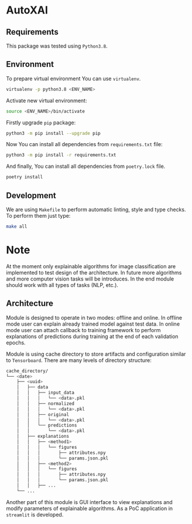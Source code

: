 # AutoXAI

## Requirements

This package was tested using `Python3.8`.

## Environment

To prepare virtual environment You can use `virtualenv`.
```bash
virtualenv -p python3.8 <ENV_NAME>
```

Activate new virtual environment:
```bash
source <ENV_NAME>/bin/activate
```

Firstly upgrade `pip` package:
```bash
python3 -m pip install --upgrade pip
```

Now You can install all dependencies from `requirements.txt` file:
```bash
python3 -m pip install -r requirements.txt
```

And finally, You can install all dependencies from `poetry.lock` file.
```bash
poetry install
```

## Development

We are using `Makefile` to perform automatic linting, style and type checks.
To perform them just type:
```bash
make all
```

# Note

At the moment only explainable algorithms for image classification are 
implemented to test design of the architecture. In future more algorithms 
and more computer vision tasks will be introduces. In the end module should 
work with all types of tasks (NLP, etc.).

## Architecture

Module is designed to operate in two modes: offline and online. In offline 
mode user can explain already trained model against test data. In online 
mode user can attach callback to training framework to perform explanations 
of predictions during training at the end of each validation epochs.

Module is using cache directory to store artifacts and configuration similar 
to `Tensorboard`. There are many levels of directory structure:
```bash
cache_directory/
└── <date>
    ├── <uuid>
    │   ├── data
    │   │   ├── input_data
    │   │   │   └── <data>.pkl
    │   │   ├── normalized
    │   │   │   └── <data>.pkl
    │   │   ├── original
    │   │   │   └── <data>.pkl
    │   │   └── predictions
    │   │       └── <data>.pkl
    │   ├── explanations
    │   │   ├── <method1>
    │   │   │   └── figures
    │   │   │       ├── attributes.npy
    │   │   │       └── params.json.pkl
    │   │   ├── <method2>
    │   │   │   └── figures
    │   │   │       ├── attributes.npy
    │   │   │       └── params.json.pkl
    │   │   ├── ...
    └── ...
```

Another part of this module is GUI interface to view explanations and 
modify parameters of explainable algorithms. As a PoC application in 
`streamlit` is developed.
